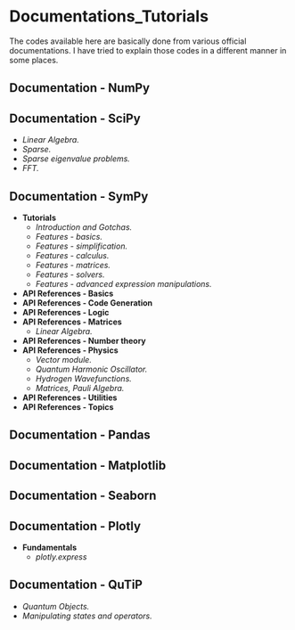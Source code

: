 # Documentations_Tutorials
The codes available here are basically done from various official documentations. I have tried to explain those codes in a different manner in some places.

## Documentation - NumPy

## Documentation - SciPy
* *Linear Algebra.*
* *Sparse.*
* *Sparse eigenvalue problems.*
* *FFT.*
## Documentation - SymPy
* **Tutorials**
  - *Introduction and Gotchas.*
  - *Features - basics.*
  - *Features - simplification.*
  - *Features - calculus.*
  - *Features - matrices.*
  - *Features - solvers.*
  - *Features - advanced expression manipulations.*
* **API References - Basics**
* **API References - Code Generation**
* **API References - Logic**
* **API References - Matrices**
  - *Linear Algebra.*
* **API References - Number theory**
* **API References - Physics**
  - *Vector module.*
  - *Quantum Harmonic Oscillator.*
  - *Hydrogen Wavefunctions.*
  - *Matrices, Pauli Algebra.*
* **API References - Utilities**
* **API References - Topics**
## Documentation - Pandas

## Documentation - Matplotlib

## Documentation - Seaborn

## Documentation - Plotly
* **Fundamentals**
  - *plotly.express*
## Documentation - QuTiP
* *Quantum Objects.*
* *Manipulating states and operators.*
